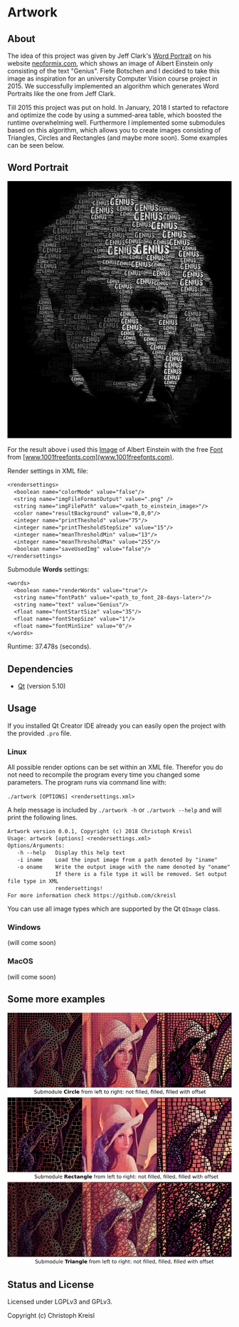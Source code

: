 # **Artwork**
## About
The idea of this project was given by Jeff Clark's [Word Portrait](http://www.neoformix.com/2008/EinsteinWordPortrait.html) on his website [neoformix.com](http://www.neoformix.com), which shows an image of Albert Einstein only consisting of the text "Genius". Fiete Botschen and I decided to take this image as inspiration for an university Computer Vision course project in 2015. We successfully implemented an algorithm which generates Word Portraits like the one from Jeff Clark.

Till 2015 this project was put on hold. In January, 2018 I started to refactore and optimize the code by using a summed-area table, which boosted the runtime overwhelming well. Furthermore I implemented some submodules based on this algorithm, which allows you to create images consisting of Triangles, Circles and Rectangles (and maybe more soon). Some examples can be seen below.

## Word Portrait
![Word Portrait](images/einstein_words_grey.png)

For the result above i used this [Image](http://www.abc.net.au/news/image/2912674-3x2-940x627.jpg) of Albert Einstein with the free [Font](https://www.1001freefonts.com/28-days-later.font) from [www.1001freefonts.com](www.1001freefonts.com).

Render settings in XML file:

```
<rendersettings>
  <boolean name="colorMode" value="false"/>
  <string name="imgFileFormatOutput" value=".png" />
  <string name="imgFilePath" value="<path_to_einstein_image>"/>
  <color name="resultBackground" value="0,0,0"/>
  <integer name="printTheshold" value="75"/>
  <integer name="printThesholdStepSize" value="15"/>
  <integer name="meanThresholdMin" value="13"/>
  <integer name="meanThresholdMax" value="255"/>
  <boolean name="saveUsedImg" value="false"/>
</rendersettings>

```

Submodule **Words** settings:
```
<words>
  <boolean name="renderWords" value="true"/>
  <string name="fontPath" value="<path_to_font_28-days-later>"/>
  <string name="text" value="Genius"/>
  <float name="fontStartSize" value="35"/>
  <float name="fontStepSize" value="1"/>
  <float name="fontMinSize" value="0"/>
</words>
```

Runtime: 37.478s (seconds).

## Dependencies
* [Qt](https://www.qt.io/) (version 5.10)

## Usage
If you installed Qt Creator IDE already you can easily open the project with the provided `.pro` file.
### Linux
All possible render options can be set within an XML file. Therefor you do not need to recompile the program every time you changed some parameters. The program runs via command line with:

`./artwork [OPTIONS] <rendersettings.xml>`

A help message is included by `./artwork -h` or `./artwork --help` and will print the following lines.
```
Artwork version 0.0.1, Copyright (c) 2018 Christoph Kreisl
Usage: artwork [options] <rendersettings.xml>
Options/Arguments:
   -h --help   Display this help text
   -i iname    Load the input image from a path denoted by "iname"
   -o oname    Write the output image with the name denoted by "oname"
               If there is a file type it will be removed. Set output file type in XML
               rendersettings!
For more information check https://github.com/ckreisl
```

You can use all image types which are supported by the Qt `QImage` class.

### Windows
(will come soon)

### MacOS
(will come soon)

## Some more examples
![Lena Submodules](images/lena_modules.png)

## Status and License
Licensed under LGPLv3 and GPLv3.

Copyright (c) Christoph Kreisl
